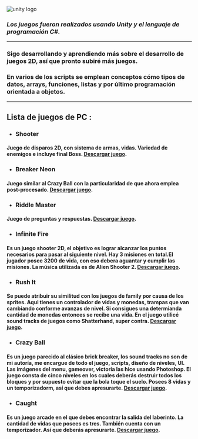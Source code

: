 ![unity logo](https://unity3d.com/profiles/unity3d/themes/unity/images/pages/branding_trademarks/unity-masterbrand-black.png)

### _**Los juegos fueron realizados usando Unity y el lenguaje de programación C#.**_

---

### Sigo desarrollando y aprendiendo más sobre el desarrollo de juegos 2D, así que pronto subiré más juegos.

### En varios de los scripts se emplean conceptos cómo tipos de datos, arrays, funciones, listas y por último programación orientada a objetos.

---

## **Lista de juegos de PC** :

- ### **Shooter**

#### Juego de disparos 2D, con sistema de armas, vidas. Variedad de enemigos e incluye final Boss. [**Descargar juego**](https://www.mediafire.com/file/3pm02szsq3b95vj/GAME_SHOOTER.zip/file).

- ### **Breaker Neon**

#### Juego similar al Crazy Ball con la particularidad de que ahora emplea post-procesado. [**Descargar juego**](https://www.mediafire.com/file/em5l90r2o1mqbwv/BREAKER_NEON.zip/file).

- ### **Riddle Master**

#### Juego de preguntas y respuestas. [**Descargar juego**](https://www.mediafire.com/file/8ezcs8909px2rot/Riddle_Master.zip/file).


- ### **Infinite Fire**

#### Es un juego shooter 2D, el objetivo es lograr alcanzar los puntos necesarios para pasar al siguiente nivel. Hay 3 misiones en total.El jugador posee 3200 de vida, con eso debera aguantar y cumplir las misiones. La música utilizada es de Alien Shooter 2. [**Descargar juego**](https://www.mediafire.com/file/vrt38wwl4g797ak/INFINITE_FIRE.zip/file).

- ### **Rush It**

#### Se puede atribuir su similitud con los juegos de family por causa de los sprites. Aqui tienes un controlador de vidas y monedas, trampas que van cambiando conforme avanzas de nivel. Si consigues una determianda cantidad de monedas entonces se recibe una vida. En el juego utilicé sound tracks de juegos como Shatterhand, super contra. [**Descargar juego**](https://www.mediafire.com/file/h98uq2wex9otfjc/RUSH_IT.zip/file).

- ### **Crazy Ball**

#### Es un juego parecido al clásico brick breaker, los sound tracks no son de mi autoría, me encargue de todo el juego, scripts, diseño de niveles, UI. Las imágenes del menu, gameover, victoria las hice usando Photoshop. El juego consta de cinco niveles en los cuales deberás destruir todos los bloques y por supuesto evitar que la bola toque el suelo. Posees 8 vidas y un temporizadorm, así que debes apresurarte. [**Descargar juego**](https://www.mediafire.com/file/rydzzzgw6kkbm3m/CRAZY_BALL.zip/file).

- ### **Caught**

#### Es un juego arcade en el que debes encontrar la salida del laberinto. La cantidad de vidas que posees es tres. También cuenta con un temporizador. Así que deberás apresurarte. [**Descargar juego**](https://www.mediafire.com/file/kcjl1tlndfuhoy6/CAUGHT.zip/file).
